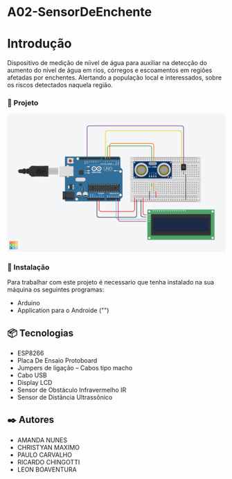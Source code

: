 # A02-SensorDeEnchente


# Introdução
Dispositivo de medição de níivel de água para auxiliar na detecção do aumento do nível de água em rios, córregos e escoamentos em regiões afetadas por enchentes. Alertando a população local e interessados, sobre os riscos detectados naquela região.
### 🚧 Projeto

<img src="https://github.com/2023-1-NADS1/A02-SensorDeEnchente/blob/main/Esquema_Modelo%20_Sensor_de_Enchente.png?raw=true" />

### 🔧 Instalação
Para trabalhar com este projeto é necessario que tenha instalado na sua máquina os seguintes programas:
 - Arduino
 - Application para o Androide ("")
## 📦 Tecnologias
  - ESP8266
  - Placa De Ensaio Protoboard
  - Jumpers de ligação – Cabos tipo macho
  - Cabo USB
  - Display LCD
  - Sensor de Obstáculo Infravermelho IR
  - Sensor de Distância Ultrassônico 

## ✒️ Autores
- AMANDA NUNES
- CHRISTYAN MAXIMO
- PAULO CARVALHO
- RICARDO CHINGOTTI
- LEON BOAVENTURA


